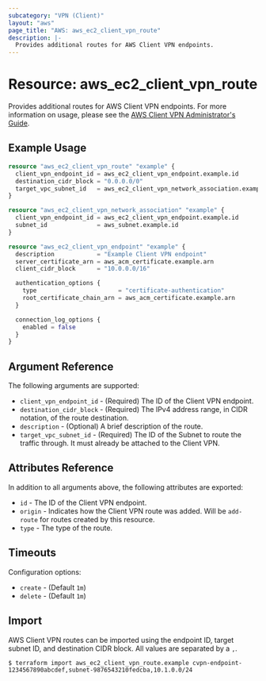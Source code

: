 ```yaml
---
subcategory: "VPN (Client)"
layout: "aws"
page_title: "AWS: aws_ec2_client_vpn_route"
description: |-
  Provides additional routes for AWS Client VPN endpoints.
---
```


# Resource: aws_ec2_client_vpn_route

Provides additional routes for AWS Client VPN endpoints. For more information on usage, please see the
[AWS Client VPN Administrator's Guide](https://docs.aws.amazon.com/vpn/latest/clientvpn-admin/what-is.html).

## Example Usage

```terraform
resource "aws_ec2_client_vpn_route" "example" {
  client_vpn_endpoint_id = aws_ec2_client_vpn_endpoint.example.id
  destination_cidr_block = "0.0.0.0/0"
  target_vpc_subnet_id   = aws_ec2_client_vpn_network_association.example.subnet_id
}

resource "aws_ec2_client_vpn_network_association" "example" {
  client_vpn_endpoint_id = aws_ec2_client_vpn_endpoint.example.id
  subnet_id              = aws_subnet.example.id
}

resource "aws_ec2_client_vpn_endpoint" "example" {
  description            = "Example Client VPN endpoint"
  server_certificate_arn = aws_acm_certificate.example.arn
  client_cidr_block      = "10.0.0.0/16"

  authentication_options {
    type                       = "certificate-authentication"
    root_certificate_chain_arn = aws_acm_certificate.example.arn
  }

  connection_log_options {
    enabled = false
  }
}
```

## Argument Reference

The following arguments are supported:

* `client_vpn_endpoint_id` - (Required) The ID of the Client VPN endpoint.
* `destination_cidr_block` - (Required) The IPv4 address range, in CIDR notation, of the route destination.
* `description` - (Optional) A brief description of the route.
* `target_vpc_subnet_id` - (Required) The ID of the Subnet to route the traffic through. It must already be attached to the Client VPN.

## Attributes Reference

In addition to all arguments above, the following attributes are exported:

* `id` - The ID of the Client VPN endpoint.
* `origin` - Indicates how the Client VPN route was added. Will be `add-route` for routes created by this resource.
* `type` - The type of the route.

## Timeouts

Configuration options:

- `create` - (Default `1m`)
- `delete` - (Default `1m`)

## Import

AWS Client VPN routes can be imported using the endpoint ID, target subnet ID, and destination CIDR block. All values are separated by a `,`.

```
$ terraform import aws_ec2_client_vpn_route.example cvpn-endpoint-1234567890abcdef,subnet-9876543210fedcba,10.1.0.0/24
```

